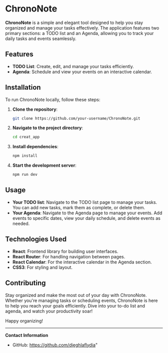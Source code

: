 # ChronoNote

**ChronoNote** is a simple and elegant tool designed to help you stay organized and manage your tasks effectively. The application features two primary sections: a TODO list and an Agenda, allowing you to track your daily tasks and events seamlessly.

## Features

- **TODO List**: Create, edit, and manage your tasks efficiently.
- **Agenda**: Schedule and view your events on an interactive calendar.

## Installation

To run ChronoNote locally, follow these steps:

1. **Clone the repository**:
   ```bash
   git clone https://github.com/your-username/ChronoNote.git
2. **Navigate to the project directory**:
    ```bash
    cd creat_app
3. **Install dependencies**:
    ```bash
    npm install
4. **Start the development server**:
    ```bash
    npm run dev

## Usage
- **Your TODO list**: Navigate to the TODO list page to manage your tasks. You can add new tasks, mark them as complete, or delete them.
- **Your Agenda**: Navigate to the Agenda page to manage your events. Add events to specific dates, view your daily schedule, and delete events as needed.

## Technologies Used
- **React**: Frontend library for building user interfaces.
- **React Router**: For handling navigation between pages.
- **React Calendar**: For the interactive calendar in the Agenda section.
- **CSS3**: For styling and layout.

## Contributing
Stay organized and make the most out of your day with ChronoNote. Whether you're managing tasks or scheduling events, ChronoNote is here to help you reach your goals efficiently. Dive into your to-do list and agenda, and watch your productivity soar!

Happy organizing!

---

**Contact Information**
- GitHub: https://github.com/djeghlaflydia"

